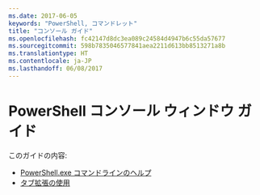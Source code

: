 ```yaml
---
ms.date: 2017-06-05
keywords: "PowerShell, コマンドレット"
title: "コンソール ガイド"
ms.openlocfilehash: fc42147d8dc3ea089c24584d4947b6c55da57677
ms.sourcegitcommit: 598b7835046577841aea2211d613bb8513271a8b
ms.translationtype: HT
ms.contentlocale: ja-JP
ms.lasthandoff: 06/08/2017
---
```

#  <a name="powershell-console-window-guide"></a>PowerShell コンソール ウィンドウ ガイド

このガイドの内容:
-  [PowerShell.exe コマンドラインのヘルプ](console/PowerShell.exe-Command-Line-Help.md)
-  [タブ拡張の使用](console/Using-Tab-Expansion.md)

